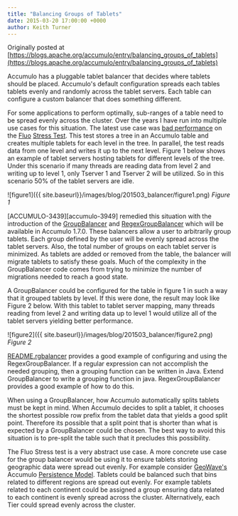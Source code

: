 ```yaml
---
title: "Balancing Groups of Tablets"
date: 2015-03-20 17:00:00 +0000
author: Keith Turner
---
```


Originally posted at [https://blogs.apache.org/accumulo/entry/balancing_groups_of_tablets](https://blogs.apache.org/accumulo/entry/balancing_groups_of_tablets)

Accumulo has a pluggable tablet balancer that decides where tablets should be placed. Accumulo's default configuration spreads each tables tablets evenly and randomly across the tablet servers. Each table can configure a custom balancer that does something different.

For some applications to perform optimally, sub-ranges of a table need to be spread evenly across the cluster. Over the years I have run into multiple use cases for this situation. The latest use case was [bad performance][bad-perf] on the [Fluo][fluo] [Stress Test][stress-test]. This test stores a tree in an Accumulo table and creates multiple tablets for each level in the tree. In parallel, the test reads data from one level and writes it up to the next level. Figure 1 below shows an example of tablet servers hosting tablets for different levels of the tree. Under this scenario if many threads are reading data from level 2 and writing up to level 1, only Tserver 1 and Tserver 2 will be utilized. So in this scenario 50% of the tablet servers are idle.

![figure1]({{ site.baseurl}}/images/blog/201503_balancer/figure1.png)
*Figure 1*

[ACCUMULO-3439][accumulo-3949] remedied this situation with the introduction of the [GroupBalancer] and [RegexGroupBalancer] which will be available in Accumulo 1.7.0. These balancers allow a user to arbitrarily group tablets. Each group defined by the user will be evenly spread across the tablet servers. Also, the total number of groups on each tablet server is minimized. As tablets are added or removed from the table, the balancer will migrate tablets to satisfy these goals.  Much of the complexity in the GroupBalancer code comes from trying to minimize the number of migrations needed to reach a good state.

A GroupBalancer could be configured for the table in figure 1 in such a way that it grouped tablets by level. If this were done, the result may look like Figure 2 below. With this tablet to tablet server mapping, many threads reading from level 2 and writing data up to level 1 would utilize all of the tablet servers yielding better performance.

![figure2]({{ site.baseurl}}/images/blog/201503_balancer/figure2.png)
*Figure 2*

[README.rgbalancer][rgbalancer] provides a good example of configuring and using the RegexGroupBalancer. If a regular expression can not accomplish the needed grouping, then a grouping function can be written in Java. Extend GroupBalancer to write a grouping function in java. RegexGroupBalancer provides a good example of how to do this.

When using a GroupBalancer, how Accumulo automatically splits tablets must be kept in mind. When Accumulo decides to split a tablet, it chooses the shortest possible row prefix from the tablet data that yields a good split point. Therefore its possible that a split point that is shorter than what is expected by a GroupBalancer could be chosen. The best way to avoid this situation is to pre-split the table such that it precludes this possibility.

The Fluo Stress test is a very abstract use case. A more concrete use case for the group balancer would be using it to ensure tablets storing geographic data were spread out evenly. For example consider [GeoWave's][geowave] Accumulo [Persistence Model][persis-model]. Tablets could be balanced such that bins related to different regions are spread out evenly. For example tablets related to each continent could be assigned a group ensuring data related to each continent is evenly spread across the cluster. Alternatively, each Tier could spread evenly across the cluster.

[bad-perf]: https://github.com/fluo-io/fluo/issues/361
[fluo]: http://fluo.io/
[stress-test]: https://github.com/fluo-io/fluo-stress
[accumulo-3439]: https://issues.apache.org/jira/browse/ACCUMULO-3439
[rgbalancer]: https://git-wip-us.apache.org/repos/asf?p=accumulo.git;a=blob;f=docs/src/main/resources/examples/README.rgbalancer;hb=51fbfaf0a52dc89e8294c86c30164fb94c9f644c
[RegexGroupBalancer]: https://git-wip-us.apache.org/repos/asf?p=accumulo.git;a=blob;f=server/base/src/main/java/org/apache/accumulo/server/master/balancer/RegexGroupBalancer.java;hb=51fbfaf0a52dc89e8294c86c30164fb94c9f644c
[GroupBalancer]: https://git-wip-us.apache.org/repos/asf?p=accumulo.git;a=blob;f=server/base/src/main/java/org/apache/accumulo/server/master/balancer/GroupBalancer.java;hb=b0815affade66ab04ca27b6fc3abaac400097469
[geowave]: https://ngageoint.github.io/geowave/
[persis-model]: http://ngageoint.github.io/geowave/documentation.html#architecture-accumulo
